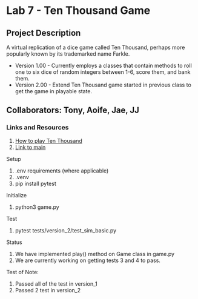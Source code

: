 # Lab 7 - Ten Thousand Game 

## Project Description
A virtual replication of a dice game called Ten Thousand, perhaps more popularly known by
its trademarked name Farkle. 
* Version 1.00 - Currently employs a classes that contain methods to roll one to six 
dice of random integers between 1-6, score them, and bank them.
* Version 2.00 - Extend Ten Thousand game started in previous class to get the game in playable state.

## Collaborators: Tony, Aoife, Jae, JJ

### Links and Resources
1. [How to play Ten Thousand](https://en.wikipedia.org/wiki/Dice_10000)
1. [Link to main](ten_thousand/game.py)


Setup
1. .env requirements (where applicable)
1. .venv
1. pip install pytest

Initialize

1. python3 game.py

Test

1. pytest tests/version_2/test_sim_basic.py

Status

1. We have implemented play() method on Game class in game.py
1. We are currently working on getting tests 3 and 4 to pass.

Test of Note:

1. Passed all of the test in version_1
1. Passed 2 test in version_2


